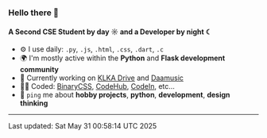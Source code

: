 ### Hello there 👋

#### A Second CSE Student by day ☼ and a Developer by night ☾


- ⚙️ I use daily: `.py`, `.js`, `.html`, `.css`, `.dart`, `.c`
- 🌍 I'm mostly active within the **Python** and **Flask development community**
- 📌 Currently working on [KLKA Drive](https://github.com/kamalkoranga/klka-drive) and [Daamusic](https://github.com/kamalkoranga/daamusic)
- 🧑‍💻 Coded: [BinaryCSS](https://github.com/kamalkoranga/BinaryCSS), [CodeHub](https://github.com/kamalkoranga/codehub), [CodeIn](https://github.com/kamalkoranga/codein), etc…
- 💬 `ping` me about **hobby projects**, **python**, **development**, **design thinking**

---
Last updated: Sat May 31 00:58:14 UTC 2025
